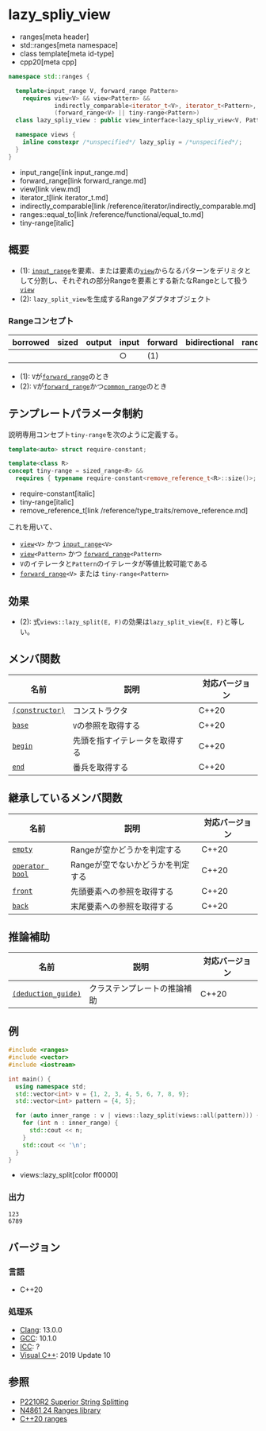 # lazy_spliy_view
* ranges[meta header]
* std::ranges[meta namespace]
* class template[meta id-type]
* cpp20[meta cpp]

```cpp
namespace std::ranges {

  template<input_range V, forward_range Pattern>
    requires view<V> && view<Pattern> &&
             indirectly_comparable<iterator_t<V>, iterator_t<Pattern>, ranges::equal_to> &&
             (forward_range<V> || tiny-range<Pattern>)
  class lazy_spliy_view : public view_interface<lazy_spliy_view<V, Pattern>> { …… };   // (1)

  namespace views {
    inline constexpr /*unspecified*/ lazy_spliy = /*unspecified*/;                     // (2)
  }
}
```
* input_range[link input_range.md]
* forward_range[link forward_range.md]
* view[link view.md]
* iterator_t[link iterator_t.md]
* indirectly_comparable[link /reference/iterator/indirectly_comparable.md]
* ranges::equal_to[link /reference/functional/equal_to.md]
* tiny-range[italic]

## 概要

- (1): [`input_range`](input_range.md)を要素、または要素の[`view`](view.md)からなるパターンをデリミタとして分割し、それぞれの部分Rangeを要素とする新たなRangeとして扱う[`view`](view.md)
- (2): `lazy_split_view`を生成するRangeアダプタオブジェクト

### Rangeコンセプト

| borrowed | sized | output | input | forward | bidirectional | random_access | contiguous | common | viewable | view |
|----------|-------|--------|-------|---------|---------------|---------------|------------|--------|----------|------|
|          |       |        | ○    | (1)     |               |               |            | (2)    | ○       | ○   |

- (1): `V`が[`forward_range`](forward_range.md)のとき
- (2): `V`が[`forward_range`](forward_range.md)かつ[`common_range`](common_range.md)のとき

## テンプレートパラメータ制約

説明専用コンセプト`tiny-range`を次のように定義する。

```cpp
template<auto> struct require-constant;

template<class R>
concept tiny-range = sized_range<R> &&
  requires { typename require-constant<remove_reference_t<R>::size()>; } && (remove_reference_t<R>::size() <= 1);
```
* require-constant[italic]
* tiny-range[italic]
* remove_reference_t[link /reference/type_traits/remove_reference.md]

これを用いて、

- [`view`](view.md)`<V>` かつ [`input_range`](input_range.md)`<V>`
- [`view`](view.md)`<Pattern>` かつ [`forward_range`](forward_range.md)`<Pattern>`
- `V`のイテレータと`Pattern`のイテレータが等値比較可能である
- [`forward_range`](forward_range.md)`<V>` または `tiny-range<Pattern>`

## 効果

- (2): 式`views::lazy_split(E, F)`の効果は`lazy_split_view{E, F}`と等しい。

## メンバ関数

| 名前                                             | 説明                             | 対応バージョン |
|--------------------------------------------------|----------------------------------|----------------|
| [`(constructor)`](lazy_spliy_view/op_constructor.md.nolink)  | コンストラクタ                   | C++20          |
| [`base`](lazy_spliy_view/base.md.nolink)                     | `V`の参照を取得する              | C++20          |
| [`begin`](lazy_spliy_view/begin.md.nolink)                   | 先頭を指すイテレータを取得する   | C++20          |
| [`end`](lazy_spliy_view/end.md.nolink)                       | 番兵を取得する                   | C++20          |

## 継承しているメンバ関数

| 名前                                         | 説明                              | 対応バージョン |
|----------------------------------------------|-----------------------------------|----------------|
| [`empty`](view_interface/empty.md)           | Rangeが空かどうかを判定する       | C++20          |
| [`operator bool`](view_interface/op_bool.md) | Rangeが空でないかどうかを判定する | C++20          |
| [`front`](view_interface/front.md)           | 先頭要素への参照を取得する        | C++20          |
| [`back`](view_interface/back.md)             | 末尾要素への参照を取得する        | C++20          |

## 推論補助

| 名前                                                  | 説明                         | 対応バージョン |
|-------------------------------------------------------|------------------------------|----------------|
| [`(deduction_guide)`](lazy_spliy_view/op_deduction_guide.md.nolink) | クラステンプレートの推論補助 | C++20          |

## 例
```cpp example
#include <ranges>
#include <vector>
#include <iostream>

int main() {
  using namespace std;
  std::vector<int> v = {1, 2, 3, 4, 5, 6, 7, 8, 9};
  std::vector<int> pattern = {4, 5};

  for (auto inner_range : v | views::lazy_split(views::all(pattern))) {
    for (int n : inner_range) {
      std::cout << n;
    }
    std::cout << '\n';
  }
}
```
* views::lazy_split[color ff0000]

### 出力
```
123
6789
```

## バージョン
### 言語
- C++20

### 処理系
- [Clang](/implementation.md#clang): 13.0.0
- [GCC](/implementation.md#gcc): 10.1.0
- [ICC](/implementation.md#icc): ?
- [Visual C++](/implementation.md#visual_cpp): 2019 Update 10

## 参照
- [P2210R2 Superior String Splitting](http://www.open-std.org/jtc1/sc22/wg21/docs/papers/2021/p2210r2.html)
- [N4861 24 Ranges library](https://timsong-cpp.github.io/cppwp/n4861/ranges)
- [C++20 ranges](https://techbookfest.org/product/5134506308665344)
